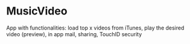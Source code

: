 # MusicVideo
App with functionalities: load top x videos from iTunes, play the desired video (preview), in app mail, sharing, TouchID security
